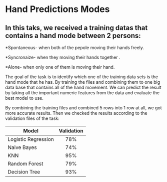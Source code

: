 # Hand Predictions Modes

## In this taks, we received a training datas that contains a hand mode between 2 persons:
 *Spontaneous- when both of the pepole moving their hands freely.
 
 *Syncronaize- when they moving their hands together .
 
 *Alone- when only one of them is moving their hand.
 
 The goal of the task is to identify which one of the training data sets is the hand mode that he has.
 By training the files and combining them to one big data base that contains all of the hand movement.
 We can predict the result by taking all the important numeric features from the data and evaluate the best model to use.
 
 By combining the training files and combined 5 rows into 1 row at all, we got more accurate results.
 Then we checked the results according to the validation files of the task:
 
 | Model        | Validation      | 
| ------------- |:-------------:| 
| Logistic Regression      | 78% | 
| Naive Bayes      | 74% | 
| KNN      | 95% | 
| Random Forest      | 79% | 
| Decision Tree      | 93% | 
 
 
 
 
 
